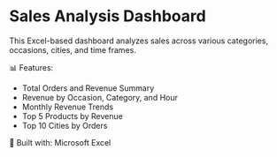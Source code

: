 # Sales Analysis Dashboard

This Excel-based dashboard analyzes sales across various categories, occasions, cities, and time frames.

📊 Features:
- Total Orders and Revenue Summary
- Revenue by Occasion, Category, and Hour
- Monthly Revenue Trends
- Top 5 Products by Revenue
- Top 10 Cities by Orders

🔧 Built with: Microsoft Excel




